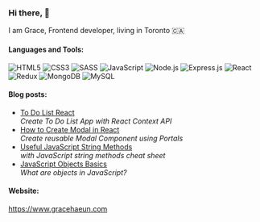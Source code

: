 ### Hi there, 👋

I am Grace, Frontend developer, living in Toronto 🇨🇦

#### Languages and Tools:

![HTML5](https://img.shields.io/badge/HTML5-E34F26?style=for-the-badge&logo=html5&logoColor=white)
![CSS3](https://img.shields.io/badge/CSS3-1572B6?style=for-the-badge&logo=css3&logoColor=white)
![SASS](https://img.shields.io/badge/Sass-CC6699?style=for-the-badge&logo=sass&logoColor=white)
![JavaScript](https://img.shields.io/badge/JavaScript-F7DF1E?style=for-the-badge&logo=javascript&logoColor=black)
![Node.js](https://img.shields.io/badge/Node.js-43853D?style=for-the-badge&logo=node.js&logoColor=white)
![Express.js](https://img.shields.io/badge/Express.js-404D59?style=for-the-badge)
![React](https://img.shields.io/badge/React-20232A?style=for-the-badge&logo=react&logoColor=61DAFB)
![Redux](https://img.shields.io/badge/Redux-593D88?style=for-the-badge&logo=redux&logoColor=white)
![MongoDB](https://img.shields.io/badge/MongoDB-4EA94B?style=for-the-badge&logo=mongodb&logoColor=white)
![MySQL](https://img.shields.io/badge/MySQL-00000F?style=for-the-badge&logo=mysql&logoColor=white)

#### Blog posts:
- [To Do List React](https://www.gracehaeun.com/blog/to-do-list-react) </br>
<i>Create To Do List App with React Context API</i>
- [How to Create Modal in React](https://www.gracehaeun.com/blog/how-to-create-modal-in-react) </br>
<i>Create reusable Modal Component using Portals</i>
- [Useful JavaScript String Methods](https://www.gracehaeun.com/blog/useful-javaScript-string-methods) </br>
<i> with JavaScript string methods cheat sheet</i> </br>
- [JavaScript Objects Basics](https://www.gracehaeun.com/blog/javaScript-objects-basics) </br>
<i>What are objects in JavaScript?</i> 

#### Website:
https://www.gracehaeun.com
